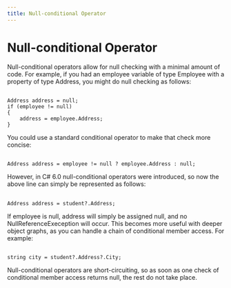 ```yaml
---
title: Null-conditional Operator
---
```


# Null-conditional Operator

Null-conditional operators allow for null checking with a minimal amount of code. For example, if you had
an employee variable of type Employee with a property of type Address, you might do null checking as follows:
##
```
Address address = null;
if (employee != null)
{
    address = employee.Address;
}
```
You could use a standard conditional operator to make that check more concise:
##
```
Address address = employee != null ? employee.Address : null;
```
However, in C# 6.0 null-conditional operators were introduced, so now the above line can simply
be represented as follows:
##
```
Address address = student?.Address;
```
If employee is null, address will simply be assigned null, and no NullReferenceExeception will occur.
This becomes more useful with deeper object graphs, as you can handle a chain of conditional member access.
For example:
##
```
string city = student?.Address?.City;
```
Null-conditional operators are short-circuiting, so as soon as one check of conditional member access
returns null, the rest do not take place.
